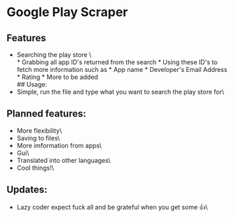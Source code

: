 # Google Play Scraper
## Features
* Searching the play store \ <br>
\* Grabbing all app ID's returned from the search
\* Using these ID's to fetch more information such as
	\* App name
	\* Developer's Email Address
	\* Rating
	\* More to be added
<br>## Usage:
* Simple, run the file and type what you want to search the play store for\
## Planned features:
* More flexibility\
* Saving to files\
* More imformation from apps\
* Gui\
* Translated into other languages\
* Cool things\!\
## Updates:
* Lazy coder expect fuck all and be grateful when you get some :+1:\